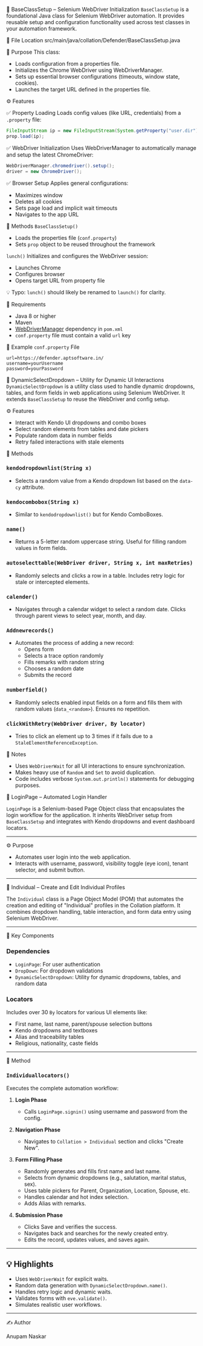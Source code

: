 🧱 BaseClassSetup – Selenium WebDriver Initialization
`BaseClassSetup` is a foundational Java class for Selenium WebDriver automation. It provides reusable setup and configuration functionality used across test classes in your automation framework.

📁 File Location
src/main/java/collation/Defender/BaseClassSetup.java

🔧 Purpose
This class:
- Loads configuration from a properties file.
- Initializes the Chrome WebDriver using WebDriverManager.
- Sets up essential browser configurations (timeouts, window state, cookies).
- Launches the target URL defined in the properties file.

⚙️ Features

✅ Property Loading
Loads config values (like URL, credentials) from a `.property` file:
```java
FileInputStream ip = new FileInputStream(System.getProperty("user.dir") + "\src\main\java\collation\def\prop\conf.property");
prop.load(ip);
```
✅ WebDriver Initialization
Uses WebDriverManager to automatically manage and setup the latest ChromeDriver:
```java
WebDriverManager.chromedriver().setup();
driver = new ChromeDriver();
```

✅ Browser Setup
Applies general configurations:
- Maximizes window
- Deletes all cookies
- Sets page load and implicit wait timeouts
- Navigates to the app URL

🏁 Methods
`BaseClassSetup()`
- Loads the properties file (`conf.property`)
- Sets `prop` object to be reused throughout the framework

`lunch()`
Initializes and configures the WebDriver session:
- Launches Chrome
- Configures browser
- Opens target URL from property file

💡 Typo: `lunch()` should likely be renamed to `launch()` for clarity.

📝 Requirements

- Java 8 or higher
- Maven
- [WebDriverManager](https://github.com/bonigarcia/webdrivermanager) dependency in `pom.xml`
- `conf.property` file must contain a valid `url` key

🔐 Example `conf.property` File

```properties
url=https://defender.aptsoftware.in/
username=yourUsername
password=yourPassword
```

🔽 DynamicSelectDropdown – Utility for Dynamic UI Interactions
`DynamicSelectDropdown` is a utility class used to handle dynamic dropdowns, tables, and form fields in web applications using Selenium WebDriver. It extends `BaseClassSetup` to reuse the WebDriver and config setup.

⚙️ Features
- Interact with Kendo UI dropdowns and combo boxes
- Select random elements from tables and date pickers
- Populate random data in number fields
- Retry failed interactions with stale elements

🔧 Methods
### `kendodropdownlist(String x)`
- Selects a random value from a Kendo dropdown list based on the `data-cy` attribute.

### `kendocombobox(String x)`
- Similar to `kendodropdownlist()` but for Kendo ComboBoxes.

### `name()`
- Returns a 5-letter random uppercase string. Useful for filling random values in form fields.

### `autoselecttable(WebDriver driver, String x, int maxRetries)`
- Randomly selects and clicks a row in a table. Includes retry logic for stale or intercepted elements.

### `calender()`
- Navigates through a calendar widget to select a random date. Clicks through parent views to select year, month, and day.

### `Addnewrecords()`
- Automates the process of adding a new record:
  - Opens form
  - Selects a trace option randomly
  - Fills remarks with random string
  - Chooses a random date
  - Submits the record

### `numberfield()`
- Randomly selects enabled input fields on a form and fills them with random values (`data_<random>`). Ensures no repetition.

### `clickWithRetry(WebDriver driver, By locator)`
- Tries to click an element up to 3 times if it fails due to a `StaleElementReferenceException`.

📝 Notes

- Uses `WebDriverWait` for all UI interactions to ensure synchronization.
- Makes heavy use of `Random` and `Set` to avoid duplication.
- Code includes verbose `System.out.println()` statements for debugging purposes.


🔐 LoginPage – Automated Login Handler

`LoginPage` is a Selenium-based Page Object class that encapsulates the login workflow for the application. It inherits WebDriver setup from `BaseClassSetup` and integrates with Kendo dropdowns and event dashboard locators.

---

⚙️ Purpose

- Automates user login into the web application.
- Interacts with username, password, visibility toggle (eye icon), tenant selector, and submit button.

---

👤 Individual – Create and Edit Individual Profiles

The `Individual` class is a Page Object Model (POM) that automates the creation and editing of "Individual" profiles in the Collation platform. It combines dropdown handling, table interaction, and form data entry using Selenium WebDriver.

---

🧩 Key Components

### Dependencies
- `LoginPage`: For user authentication
- `DropDown`: For dropdown validations
- `DynamicSelectDropdown`: Utility for dynamic dropdowns, tables, and random data

### Locators
Includes over 30 `By` locators for various UI elements like:
- First name, last name, parent/spouse selection buttons
- Kendo dropdowns and textboxes
- Alias and traceability tables
- Religious, nationality, caste fields

---

🔧 Method

### `Individuallocators()`

Executes the complete automation workflow:

1. **Login Phase**
   - Calls `LoginPage.signin()` using username and password from the config.

2. **Navigation Phase**
   - Navigates to `Collation > Individual` section and clicks "Create New".

3. **Form Filling Phase**
   - Randomly generates and fills first name and last name.
   - Selects from dynamic dropdowns (e.g., salutation, marital status, sex).
   - Uses table pickers for Parent, Organization, Location, Spouse, etc.
   - Handles calendar and hot index selection.
   - Adds Alias with remarks.

4. **Submission Phase**
   - Clicks Save and verifies the success.
   - Navigates back and searches for the newly created entry.
   - Edits the record, updates values, and saves again.

---


## 💡 Highlights

- Uses `WebDriverWait` for explicit waits.
- Random data generation with `DynamicSelectDropdown.name()`.
- Handles retry logic and dynamic waits.
- Validates forms with `eve.validate()`.
- Simulates realistic user workflows.

---

✍️ Author

Anupam Naskar

